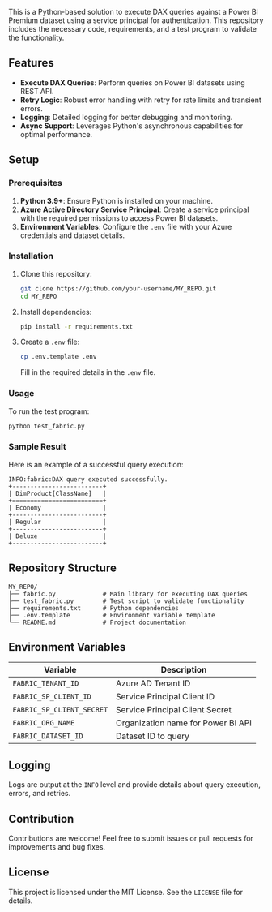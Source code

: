 This is a Python-based solution to execute DAX queries against a Power BI Premium dataset using a service principal for authentication. This repository includes the necessary code, requirements, and a test program to validate the functionality.

## Features
- **Execute DAX Queries**: Perform queries on Power BI datasets using REST API.
- **Retry Logic**: Robust error handling with retry for rate limits and transient errors.
- **Logging**: Detailed logging for better debugging and monitoring.
- **Async Support**: Leverages Python's asynchronous capabilities for optimal performance.

## Setup

### Prerequisites
1. **Python 3.9+**: Ensure Python is installed on your machine.
2. **Azure Active Directory Service Principal**: Create a service principal with the required permissions to access Power BI datasets.
3. **Environment Variables**: Configure the `.env` file with your Azure credentials and dataset details.

### Installation
1. Clone this repository:
   ```bash
   git clone https://github.com/your-username/MY_REPO.git
   cd MY_REPO
   ```
2. Install dependencies:
   ```bash
   pip install -r requirements.txt
   ```
3. Create a `.env` file:
   ```bash
   cp .env.template .env
   ```
   Fill in the required details in the `.env` file.

### Usage
To run the test program:
```bash
python test_fabric.py
```

### Sample Result
Here is an example of a successful query execution:

```plaintext
INFO:fabric:DAX query executed successfully.
+-------------------------+
| DimProduct[ClassName]   |
+=========================+
| Economy                 |
+-------------------------+
| Regular                 |
+-------------------------+
| Deluxe                  |
+-------------------------+
```

## Repository Structure

```
MY_REPO/
├── fabric.py             # Main library for executing DAX queries
├── test_fabric.py        # Test script to validate functionality
├── requirements.txt      # Python dependencies
├── .env.template         # Environment variable template
└── README.md             # Project documentation
```

## Environment Variables
| Variable               | Description                              |
|------------------------|------------------------------------------|
| `FABRIC_TENANT_ID`     | Azure AD Tenant ID                      |
| `FABRIC_SP_CLIENT_ID`  | Service Principal Client ID             |
| `FABRIC_SP_CLIENT_SECRET` | Service Principal Client Secret        |
| `FABRIC_ORG_NAME`      | Organization name for Power BI API      |
| `FABRIC_DATASET_ID`    | Dataset ID to query                     |

## Logging
Logs are output at the `INFO` level and provide details about query execution, errors, and retries.

## Contribution
Contributions are welcome! Feel free to submit issues or pull requests for improvements and bug fixes.

## License
This project is licensed under the MIT License. See the `LICENSE` file for details.
```